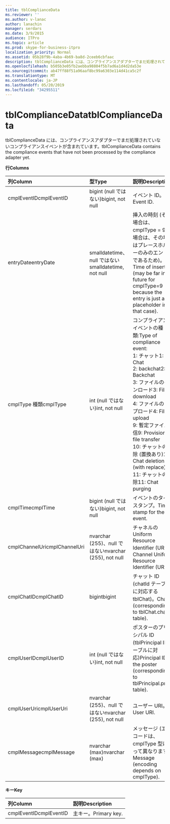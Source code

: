 ```yaml
---
title: tblComplianceData
ms.reviewer: ''
ms.author: v-lanac
author: lanachin
manager: serdars
ms.date: 3/9/2015
audience: ITPro
ms.topic: article
ms.prod: skype-for-business-itpro
localization_priority: Normal
ms.assetid: 05b28f9b-4aba-4b69-ba8d-2ceeb6cbfaac
description: tblComplianceData には、コンプライアンスアダプターでまだ処理されていないコンプライアンスイベントが含まれています。
ms.openlocfilehash: b505b3e05fb2aebba98804f5b7ad6a1d4d2da53e
ms.sourcegitcommit: ab47ff88f51a96aaf8bc99a6303e114d41ca5c2f
ms.translationtype: MT
ms.contentlocale: ja-JP
ms.lasthandoff: 05/20/2019
ms.locfileid: "34295511"
---
```

# <a name="tblcompliancedata"></a><span data-ttu-id="a5a28-103">tblComplianceData</span><span class="sxs-lookup"><span data-stu-id="a5a28-103">tblComplianceData</span></span>
 
<span data-ttu-id="a5a28-104">tblComplianceData には、コンプライアンスアダプターでまだ処理されていないコンプライアンスイベントが含まれています。</span><span class="sxs-lookup"><span data-stu-id="a5a28-104">tblComplianceData contains the compliance events that have not been processed by the compliance adapter yet.</span></span>
  
<span data-ttu-id="a5a28-105">**行**</span><span class="sxs-lookup"><span data-stu-id="a5a28-105">**Columns**</span></span>

|<span data-ttu-id="a5a28-106">**列**</span><span class="sxs-lookup"><span data-stu-id="a5a28-106">**Column**</span></span>|<span data-ttu-id="a5a28-107">**型**</span><span class="sxs-lookup"><span data-stu-id="a5a28-107">**Type**</span></span>|<span data-ttu-id="a5a28-108">**説明**</span><span class="sxs-lookup"><span data-stu-id="a5a28-108">**Description**</span></span>|
|:-----|:-----|:-----|
|<span data-ttu-id="a5a28-109">cmplEventID</span><span class="sxs-lookup"><span data-stu-id="a5a28-109">cmplEventID</span></span>  <br/> |<span data-ttu-id="a5a28-110">bigint (null ではない)</span><span class="sxs-lookup"><span data-stu-id="a5a28-110">bigint, not null</span></span>  <br/> |<span data-ttu-id="a5a28-111">イベント ID。</span><span class="sxs-lookup"><span data-stu-id="a5a28-111">Event ID.</span></span>  <br/> |
|<span data-ttu-id="a5a28-112">entryDate</span><span class="sxs-lookup"><span data-stu-id="a5a28-112">entryDate</span></span>  <br/> |<span data-ttu-id="a5a28-113">smalldatetime、null ではない</span><span class="sxs-lookup"><span data-stu-id="a5a28-113">smalldatetime, not null</span></span>  <br/> |<span data-ttu-id="a5a28-114">挿入の時刻 (その場合は、cmplType = 9 の場合は、その場合はプレースホルダーのみのエントリであるため)。</span><span class="sxs-lookup"><span data-stu-id="a5a28-114">Time of insertion (may be far in the future for cmplType=9 because the entry is just a placeholder in that case).</span></span>  <br/> |
|<span data-ttu-id="a5a28-115">cmplType 種類</span><span class="sxs-lookup"><span data-stu-id="a5a28-115">cmplType</span></span>  <br/> |<span data-ttu-id="a5a28-116">int (null ではない)</span><span class="sxs-lookup"><span data-stu-id="a5a28-116">int, not null</span></span>  <br/> | <span data-ttu-id="a5a28-117">コンプライアンスイベントの種類:</span><span class="sxs-lookup"><span data-stu-id="a5a28-117">Type of compliance event:</span></span> <br/>  <span data-ttu-id="a5a28-118">1: チャット</span><span class="sxs-lookup"><span data-stu-id="a5a28-118">1: Chat</span></span> <br/>  <span data-ttu-id="a5a28-119">2: backchat</span><span class="sxs-lookup"><span data-stu-id="a5a28-119">2: Backchat</span></span> <br/>  <span data-ttu-id="a5a28-120">3: ファイルのダウンロード</span><span class="sxs-lookup"><span data-stu-id="a5a28-120">3: File download</span></span> <br/>  <span data-ttu-id="a5a28-121">4: ファイルのアップロード</span><span class="sxs-lookup"><span data-stu-id="a5a28-121">4: File upload</span></span> <br/>  <span data-ttu-id="a5a28-122">9: 暫定ファイル送信</span><span class="sxs-lookup"><span data-stu-id="a5a28-122">9: Provisional file transfer</span></span> <br/>  <span data-ttu-id="a5a28-123">10: チャットの削除 (置換あり)</span><span class="sxs-lookup"><span data-stu-id="a5a28-123">10: Chat deletion (with replace)</span></span> <br/>  <span data-ttu-id="a5a28-124">11: チャットの削除</span><span class="sxs-lookup"><span data-stu-id="a5a28-124">11: Chat purging</span></span> <br/> |
|<span data-ttu-id="a5a28-125">cmplTime</span><span class="sxs-lookup"><span data-stu-id="a5a28-125">cmplTime</span></span>  <br/> |<span data-ttu-id="a5a28-126">bigint (null ではない)</span><span class="sxs-lookup"><span data-stu-id="a5a28-126">bigint, not null</span></span>  <br/> |<span data-ttu-id="a5a28-127">イベントのタイムスタンプ。</span><span class="sxs-lookup"><span data-stu-id="a5a28-127">Time stamp for the event.</span></span>  <br/> |
|<span data-ttu-id="a5a28-128">cmplChannelUri</span><span class="sxs-lookup"><span data-stu-id="a5a28-128">cmplChannelUri</span></span>  <br/> |<span data-ttu-id="a5a28-129">nvarchar (255)、null ではない</span><span class="sxs-lookup"><span data-stu-id="a5a28-129">nvarchar (255), not null</span></span>  <br/> |<span data-ttu-id="a5a28-130">チャネルの Uniform Resource Identifier (URI)。</span><span class="sxs-lookup"><span data-stu-id="a5a28-130">Channel Uniform Resource Identifier (URI).</span></span>  <br/> |
|<span data-ttu-id="a5a28-131">cmplChatID</span><span class="sxs-lookup"><span data-stu-id="a5a28-131">cmplChatID</span></span>  <br/> |<span data-ttu-id="a5a28-132">bigint</span><span class="sxs-lookup"><span data-stu-id="a5a28-132">bigint</span></span>  <br/> |<span data-ttu-id="a5a28-133">チャット ID (chatId テーブルに対応する tblChat)。</span><span class="sxs-lookup"><span data-stu-id="a5a28-133">Chat ID (corresponding to tblChat.chatId table).</span></span>  <br/> |
|<span data-ttu-id="a5a28-134">cmplUserID</span><span class="sxs-lookup"><span data-stu-id="a5a28-134">cmplUserID</span></span>  <br/> |<span data-ttu-id="a5a28-135">int (null ではない)</span><span class="sxs-lookup"><span data-stu-id="a5a28-135">int, not null</span></span>  <br/> |<span data-ttu-id="a5a28-136">ポスターのプリンシパル ID (tblPrincipal ID テーブルに対応)</span><span class="sxs-lookup"><span data-stu-id="a5a28-136">Principal ID of the poster (corresponding to tblPrincipal.prinID table).</span></span>  <br/> |
|<span data-ttu-id="a5a28-137">cmplUserUri</span><span class="sxs-lookup"><span data-stu-id="a5a28-137">cmplUserUri</span></span>  <br/> |<span data-ttu-id="a5a28-138">nvarchar (255)、null ではない</span><span class="sxs-lookup"><span data-stu-id="a5a28-138">nvarchar (255), not null</span></span>  <br/> |<span data-ttu-id="a5a28-139">ユーザー URI。</span><span class="sxs-lookup"><span data-stu-id="a5a28-139">User URI.</span></span>  <br/> |
|<span data-ttu-id="a5a28-140">cmplMessage</span><span class="sxs-lookup"><span data-stu-id="a5a28-140">cmplMessage</span></span>  <br/> |<span data-ttu-id="a5a28-141">nvarchar (max)</span><span class="sxs-lookup"><span data-stu-id="a5a28-141">nvarchar (max)</span></span>  <br/> |<span data-ttu-id="a5a28-142">メッセージ (エンコードは、cmplType 型によって異なります)。</span><span class="sxs-lookup"><span data-stu-id="a5a28-142">Message (encoding depends on cmplType).</span></span>  <br/> |
   
<span data-ttu-id="a5a28-143">**キー**</span><span class="sxs-lookup"><span data-stu-id="a5a28-143">**Key**</span></span>

|<span data-ttu-id="a5a28-144">**列**</span><span class="sxs-lookup"><span data-stu-id="a5a28-144">**Column**</span></span>|<span data-ttu-id="a5a28-145">**説明**</span><span class="sxs-lookup"><span data-stu-id="a5a28-145">**Description**</span></span>|
|:-----|:-----|
|<span data-ttu-id="a5a28-146">cmplEventID</span><span class="sxs-lookup"><span data-stu-id="a5a28-146">cmplEventID</span></span>  <br/> |<span data-ttu-id="a5a28-147">主キー。</span><span class="sxs-lookup"><span data-stu-id="a5a28-147">Primary key.</span></span>  <br/> |
   

